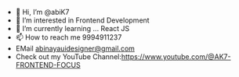- 👋 Hi, I’m @abiK7
- 👀 I’m interested in Frontend Development
- 🌱 I’m currently learning ... React JS
- 📫 How to reach me 9994911237
- EMail abinayauidesigner@gmail.com
- Check  out my YouTube Channel:https://www.youtube.com/@AK7-FRONTEND-FOCUS
<!---
abiK7/abiK7 is a ✨ special ✨ repository because its `README.md` (this file) appears on your GitHub profile.
You can click the Preview link to take a look at your changes.
--->

